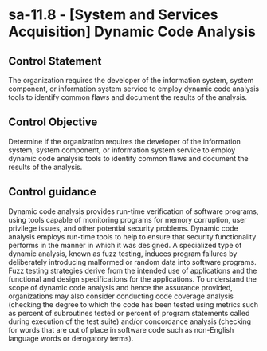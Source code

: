 # sa-11.8 - \[System and Services Acquisition\] Dynamic Code Analysis

## Control Statement

The organization requires the developer of the information system, system component, or information system service to employ dynamic code analysis tools to identify common flaws and document the results of the analysis.

## Control Objective

Determine if the organization requires the developer of the information system, system component, or information system service to employ dynamic code analysis tools to identify common flaws and document the results of the analysis.

## Control guidance

Dynamic code analysis provides run-time verification of software programs, using tools capable of monitoring programs for memory corruption, user privilege issues, and other potential security problems. Dynamic code analysis employs run-time tools to help to ensure that security functionality performs in the manner in which it was designed. A specialized type of dynamic analysis, known as fuzz testing, induces program failures by deliberately introducing malformed or random data into software programs. Fuzz testing strategies derive from the intended use of applications and the functional and design specifications for the applications. To understand the scope of dynamic code analysis and hence the assurance provided, organizations may also consider conducting code coverage analysis (checking the degree to which the code has been tested using metrics such as percent of subroutines tested or percent of program statements called during execution of the test suite) and/or concordance analysis (checking for words that are out of place in software code such as non-English language words or derogatory terms).
